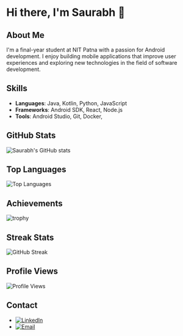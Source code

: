 # Hi there, I'm Saurabh 👋

## About Me
I'm a final-year student at NIT Patna with a passion for Android development. I enjoy building mobile applications that improve user experiences and exploring new technologies in the field of software development.

## Skills
- **Languages**: Java, Kotlin, Python, JavaScript
- **Frameworks**: Android SDK, React, Node.js
- **Tools**: Android Studio, Git, Docker, 

## GitHub Stats
![Saurabh's GitHub stats](https://github-readme-stats.vercel.app/api?username=saurabhalp&show_icons=true&theme=radical)

## Top Languages
![Top Languages](https://github-readme-stats.vercel.app/api/top-langs/?username=saurabhalp&layout=compact&theme=radical)

## Achievements
![trophy](https://github-profile-trophy.vercel.app/?username=saurabhalp&theme=onedark)

## Streak Stats
![GitHub Streak](https://streak-stats.demolab.com?user=saurabhalp&theme=radical)

## Profile Views
![Profile Views](https://komarev.com/ghpvc/?username=saurabhalp&color=brightgreen)

## Contact
- [![LinkedIn](https://img.shields.io/badge/LinkedIn-0077B5?logo=linkedin&logoColor=white)](https://www.linkedin.com/in/saurabhalp)
- [![Email](https://img.shields.io/badge/Email-D14836?logo=gmail&logoColor=white)](mailto:saurabhsinghalp@gmail.com)
